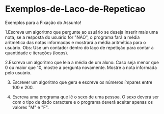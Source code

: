 # Exemplos-de-Laco-de-Repeticao

Exemplos para a Fixação do Assunto!

1.Escreva um algoritmo que pergunte ao usuário se deseja inserir mais uma nota, se a resposta do usuário for "NÃO", o programa fará a média aritmética das notas informadas e mostrará a média aritmética para o usuário.
Obs: Use um contador dentro do laço de repetição para contar a quantidade e iterações (loops).

2.Escreva um algoritmo que leia a média de um aluno. Caso seja menor que 0 ou maior que 10, mostre a pergunta novamente. Mostre a nota informada pelo usuário.

3. Escrever um algoritmo que gera e escreve os números ímpares entre 100 e 200.

4. Escreva uma programa que lê o sexo de uma pessoa. O sexo deverá ser com o tipo de dado caractere e o programa deverá aceitar apenas os valores "M" e "F".

